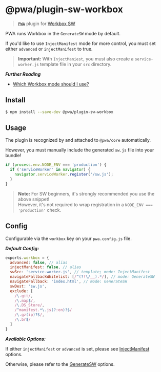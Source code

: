 # @pwa/plugin-sw-workbox

> [`PWA`](https://pwa.cafe/) plugin for [Workbox SW](https://developers.google.com/web/tools/workbox/modules/workbox-sw)

PWA runs Workbox in the `GenerateSW` mode by default.

If you'd like to use `InjectManifest` mode for more control, you must set either `advanced` or `injectManifest` to true.

> **Important:** With `InjectManiest`, you must also create a `service-worker.js` template file in your `src` directory.

***Further Reading***
* [Which Workbox mode should I use?](https://developers.google.com/web/tools/workbox/modules/workbox-webpack-plugin#which_plugin_to_use)

## Install

```sh
$ npm install --save-dev @pwa/plugin-sw-workbox
```

## Usage

The plugin is recognized by and attached to `@pwa/core` automatically.

However, you must manually include the generated `sw.js` file into your bundle!

```js
if (process.env.NODE_ENV === 'production') {
  if ('serviceWorker' in navigator) {
    navigator.serviceWorker.register('/sw.js');
  }
}
```

> **Note:** For SW beginners, it's strongly recommended you use the above snippet!<br>
However, it's not required to wrap registration in a `NODE_ENV === 'production'` check.

## Config

Configurable via the `workbox` key on your `pwa.config.js` file.

***Default Config:***

```js
exports.workbox = {
  advanced: false, // alias
  injectManifest: false, // alias
  swSrc: 'service-worker.js', // template; mode: InjectManifest
  navigateFallbackWhitelist: [/^(?!\/__).*/], // mode: GenerateSW
  navigateFallback: 'index.html', // mode: GenerateSW
  swDest: 'sw.js',
  exclude: [
    /\.git/,
    /\.map$/,
    /\.DS_Store/,
    /^manifest.*\.js(?:on)?$/
    /\.gz(ip)?$/,
    /\.br$/
  ]
}
```

***Available Options:***

If either `injectManifest` or `advanced` is set, please see [InjectManifest](https://developers.google.com/web/tools/workbox/modules/workbox-webpack-plugin#full_injectmanifest_config) options.

Otherwise, please refer to the [GenerateSW](https://developers.google.com/web/tools/workbox/modules/workbox-webpack-plugin#full_generatesw_config) options.

